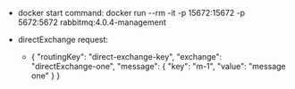 - docker start command: docker run --rm -it -p 15672:15672 -p 5672:5672 rabbitmq:4.0.4-management

- directExchange request:
  - {
    "routingKey": "direct-exchange-key",
    "exchange": "directExchange-one",
    "message": {
    "key": "m-1",
    "value": "message one"
    }
    }